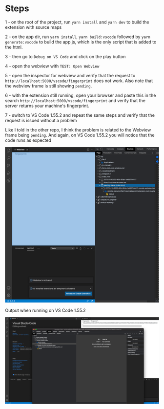 # Steps

1 - on the root of the project, run `yarn install` and `yarn dev` to build the extension with source maps

2 - on the app dir, run `yarn install`, `yarn build:vscode` followed by `yarn generate:vscode` to build the app.js, which is the only script that is added to the html.

3 - then go to `Debug on VS Code` and click on the play button

4 - open the webview with `TEST: Open Webview`

5 - open the inspector for webview and verify that the request to `http://localhost:5000/vscode/fingerprint` does not work. Also note that the webview frame is still showing `pending`.

6 - with the extension still running, open your browser and paste this in the search `http://localhost:5000/vscode/fingerprint` and verify that the server returns your machine's fingerprint.

7 - switch to VS Code 1.55.2 and repeat the same steps and verify that the request is issued without a problem


Like I told in the other repo, I think the problem is related to the Webview frame being `pending`. And again, on VS Code 1.55.2 you will notice that the code runs as expected

<img src="images/pending-frame.png" width="800px">


Output when running on VS Code 1.55.2

<img src="images/vscode-1.55.2-output.png" widht="800px">